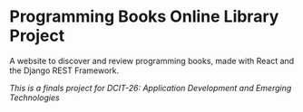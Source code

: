 # Programming Books Online Library Project

A website to discover and review programming books, made with React and the Django REST Framework.

*This is a finals project for DCIT-26: Application Development and Emerging Technologies*